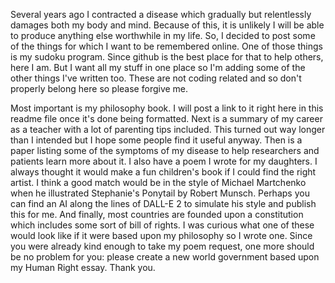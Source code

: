 
Several years ago I contracted a disease which gradually but relentlessly damages both my body and mind.  Because of this, it is unlikely I will be able to produce anything else worthwhile in my life.  So, I decided to post some of the things for which I want to be remembered online.  One of those things is my sudoku program.  Since github is the best place for that to help others, here I am.  But I want all my stuff in one place so I'm adding some of the other things I've written too.  These are not coding related and so don't properly belong here so please forgive me.

Most important is my philosophy book.  I will post a link to it right here in this readme file once it's done being formatted.  Next is a summary of my career as a teacher with a lot of parenting tips included.  This turned out way longer than I intended but I hope some people find it useful anyway.  Then is a paper listing some of the symptoms of my disease to help researchers and patients learn more about it.  I also have a poem I wrote for my daughters.  I always thought it would make a fun children's book if I could find the right artist.  I think a good match would be in the style of Michael Martchenko when he illustrated Stephanie's Ponytail by Robert Munsch.  Perhaps you can find an AI along the lines of DALL-E 2 to simulate his style and publish this for me.  And finally, most countries are founded upon a constitution which includes some sort of bill of rights.  I was curious what one of these would look like if it were based upon my philosophy so I wrote one.  Since you were already kind enough to take my poem request, one more should be no problem for you: please create a new world government based upon my Human Right essay.  Thank you.
